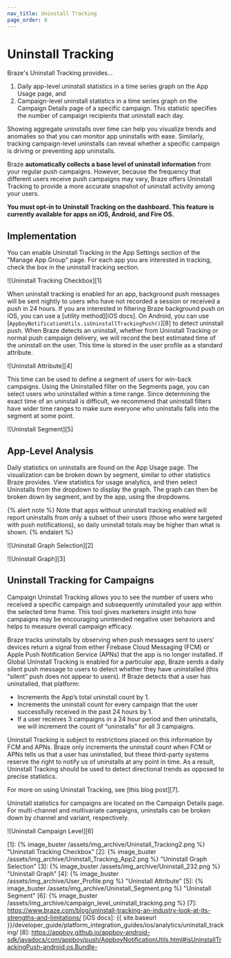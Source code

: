 ```yaml
---
nav_title: Uninstall Tracking
page_order: 6
---
```

# Uninstall Tracking

Braze's Uninstall Tracking provides...

1. Daily app-level uninstall statistics in a time series graph on the App Usage page, and
2. Campaign-level uninstall statistics in a time series graph on the Campaign Details page of a specific campaign. This statistic specifies the number of campaign recipients that uninstall each day.

Showing aggregate uninstalls over time can help you visualize trends and anomalies so that you can monitor app uninstalls with ease. Similarly, tracking campaign-level uninstalls can reveal whether a specific campaign is driving or preventing app uninstalls.

Braze __automatically collects a base level of uninstall information__ from your regular push campaigns. However, because the frequency that different users receive push campaigns may vary, Braze offers Uninstall Tracking to provide a more accurate snapshot of uninstall activity among your users.

__You must opt-in to Uninstall Tracking on the dashboard. This feature is currently available for apps on iOS, Android, and Fire OS.__

## Implementation

You can enable Uninstall Tracking in the App Settings section of the "Manage App Group" page. For each app you are interested in tracking, check the box in the uninstall tracking section.

![Uninstall Tracking Checkbox][1]

When uninstall tracking is enabled for an app, background push messages will be sent nightly to users who have not recorded a session or received a push in 24 hours. If you are interested in filtering Braze background push on iOS, you can use a [utility method][iOS docs]. On Android, you can use [`AppboyNotificationUtils.isUninstallTrackingPush()`][8] to detect uninstall push. When Braze detects an uninstall, whether from Uninstall Tracking or normal push campaign delivery, we will record the best estimated time of the uninstall on the user. This time is stored in the user profile as a standard attribute.

![Uninstall Attribute][4]

This time can be used to define a segment of users for win-back campaigns. Using the Uninstalled filter on the Segments page, you can select users who uninstalled within a time range. Since determining the exact time of an uninstall is difficult, we recommend that uninstall filters have wider time ranges to make sure everyone who uninstalls falls into the segment at some point.

![Uninstall Segment][5]

## App-Level Analysis

Daily statistics on uninstalls are found on the App Usage page. The visualization can be broken down by segment, similar to other statistics Braze provides. View statistics for usage analytics, and then select Uninstalls from the dropdown to display the graph. The graph can then be broken down by segment, and by the app, using the dropdowns.

{% alert note %}
Note that apps without uninstall tracking enabled will report uninstalls from only a subset of their users (those who were targeted with push notifications), so daily uninstall totals may be higher than what is shown.
{% endalert %}

![Uninstall Graph Selection][2]

![Uninstall Graph][3]

## Uninstall Tracking for Campaigns

Campaign Uninstall Tracking allows you to see the number of users who received a specific campaign and subsequently uninstalled your app within the selected time frame. This tool gives marketers insight into how campaigns may be encouraging unintended negative user behaviors and helps to measure overall campaign efficacy.

Braze tracks uninstalls by observing when push messages sent to users’ devices return a signal from either Firebase Cloud Messaging (FCM) or Apple Push Notification Service (APNs) that the app is no longer installed. If Global Uninstall Tracking is enabled for a particular app, Braze sends a daily silent push message to users to detect whether they have uninstalled (this “silent” push does not appear to users). If Braze detects that a user has uninstalled, that platform:

* Increments the App’s total uninstall count by 1.
* Increments the uninstall count for every campaign that the user successfully received in the past 24 hours by 1.
* If a user receives 3 campaigns in a 24 hour period and then uninstalls, we will increment the count of “uninstalls” for all 3 campaigns.

Uninstall Tracking is subject to restrictions placed on this information by FCM and APNs. Braze only increments the uninstall count when FCM or APNs tells us that a user has uninstalled, but these third-party systems reserve the right to notify us of uninstalls at any point in time. As a result, Uninstall Tracking should be used to detect directional trends as opposed to precise statistics.

For more on using Uninstall Tracking, see [this blog post][7].

Uninstall statistics for campaigns are located on the Campaign Details page. For multi-channel and multivariate campaigns, uninstalls can be broken down by channel and variant, respectively.

![Uninstall Campaign Level][6]

[1]: {% image_buster /assets/img_archive/Uninstall_Tracking2.png %} "Uninstall Tracking Checkbox"
[2]: {% image_buster /assets/img_archive/Uninstall_Tracking_App2.png %} "Uninstall Graph Selection"
[3]: {% image_buster /assets/img_archive/Uninstall_232.png %} "Uninstall Graph"
[4]: {% image_buster /assets/img_archive/User_Profile.png %} "Uninstall Attribute"
[5]: {% image_buster /assets/img_archive/Uninstall_Segment.png %} "Uninstall Segment"
[6]: {% image_buster /assets/img_archive/campaign_level_uninstall_tracking.png %}
[7]: https://www.braze.com/blog/uninstall-tracking-an-industry-look-at-its-strengths-and-limitations/
[iOS docs]: {{ site.baseurl }}/developer_guide/platform_integration_guides/ios/analytics/uninstall_tracking/
[8]: https://appboy.github.io/appboy-android-sdk/javadocs/com/appboy/push/AppboyNotificationUtils.html#isUninstallTrackingPush-android.os.Bundle-
